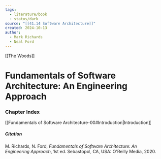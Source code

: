 ```yaml
---
tags:
  - literature/book
  - status/dark
source: "[[41.14 Software Architecture]]"
created: 2024-10-13
author:
  - Mark Richards
  - Neal Ford
---
```

[[The Woods]]
# Fundamentals of Software Architecture: An Engineering Approach
### Chapter Index

[[Fundamentals of Software Architecture-00#Introduction|Introduction]]

##### Citation

M. Richards, N. Ford, *Fundamentals of Software Architecture: An Engineering Approach*, 1st ed. Sebastopol, CA, USA: O'Reilly Media, 2020.